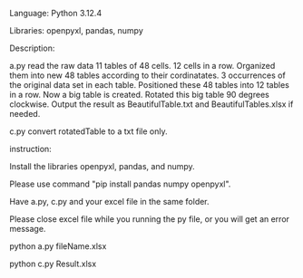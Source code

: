 Language: Python 3.12.4

Libraries: openpyxl, pandas, numpy


Description:

a.py read the raw data 11 tables of 48 cells. 12 cells in a row.
Organized them into new 48 tables according to their cordinatates. 3 occurrences of the original data set in each table.
Positioned these 48 tables into 12 tables in a row. Now a big table is created.
Rotated this big table 90 degrees clockwise.
Output the result as BeautifulTable.txt and BeautifulTables.xlsx if needed.

c.py convert rotatedTable to a txt file only.

instruction:

Install the libraries openpyxl, pandas, and numpy.

Please use command "pip install pandas numpy openpyxl".

Have a.py, c.py and your excel file in the same folder.

Please close excel file while you running the py file, or you will get an error message.

python a.py fileName.xlsx

python c.py Result.xlsx

